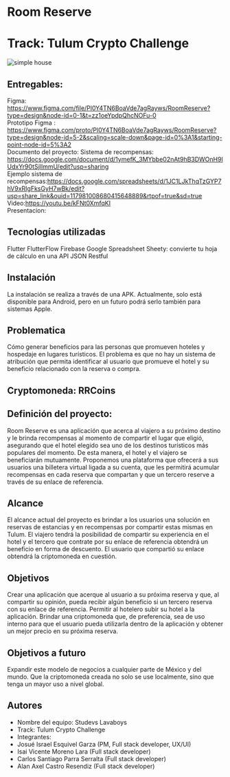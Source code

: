 # Room Reserve
# Track: Tulum Crypto Challenge
![simple house](https://user-images.githubusercontent.com/44554474/236654164-155ac423-d09f-4b43-b2cd-15b09cd70ab1.png)


## Entregables:
Figma: https://www.figma.com/file/Pl0Y4TN6BoaVde7agRayws/RoomReserve?type=design&node-id=0-1&t=zz1oeYpdpQhcNOFu-0
<br>
Prototipo Figma : https://www.figma.com/proto/Pl0Y4TN6BoaVde7agRayws/RoomReserve?type=design&node-id=5-2&scaling=scale-down&page-id=0%3A1&starting-point-node-id=5%3A2
<br>
Documento del proyecto: 
Sistema de recompensas: https://docs.google.com/document/d/1ymefK_3MYbbe02nAt9hB3DWOnH9lUdxYr90tSjlImmU/edit?usp=sharing
<br>
Ejemplo sistema de recompensas:https://docs.google.com/spreadsheets/d/1JC1LJkThqTzGYP7hV9xRIgFksGyH7wBk/edit?usp=share_link&ouid=117981008680415648889&rtpof=true&sd=true
<br>
Video:https://youtu.be/kFNt0XmfqKI
<br>
Presentacion: 
<br>


## Tecnologías utilizadas
Flutter
FlutterFlow
Firebase
Google Spreadsheet
Sheety: convierte tu hoja de cálculo en una API JSON Restful

## Instalación
La instalación se realiza a través de una APK. Actualmente, solo está disponible para Android, pero en un futuro podrá serlo también para sistemas Apple.

## Problematica
Cómo generar beneficios para las personas que promueven hoteles y hospedaje en lugares turísticos. El problema es que no hay un sistema de atribución que permita identificar al usuario que promueve el hotel y su beneficio relacionado con la reserva o compra.

## Cryptomoneda: RRCoins

## Definición del proyecto:
Room Reserve es una aplicación que acerca al viajero a su próximo destino y le brinda recompensas al momento de compartir el lugar que eligió, asegurando que el hotel elegido sea uno de los destinos turísticos más populares del momento. De esta manera, el hotel y el viajero se beneficiarán mutuamente. Proponemos una plataforma que ofrecerá a sus usuarios una billetera virtual ligada a su cuenta, que les permitirá acumular recompensas en cada reserva que compartan y que un tercero reserve a través de su enlace de referencia.

## Alcance
El alcance actual del proyecto es brindar a los usuarios una solución en reservas de estancias y en recompensas por compartir estas mismas en Tulum. El viajero tendrá la posibilidad de compartir su experiencia en el hotel y el tercero que contrate por su enlace de referencia obtendrá un beneficio en forma de descuento. El usuario que compartió su enlace obtendrá la criptomoneda en cuestión.

## Objetivos
Crear una aplicación que acerque al usuario a su próxima reserva y que, al compartir su opinión, pueda recibir algún beneficio si un tercero reserva con su enlace de referencia.
Permitir al hotelero subir su hotel a la aplicación.
Brindar una criptomoneda que, de preferencia, sea de uso interno para que el usuario pueda utilizarla dentro de la aplicación y obtener un mejor precio en su próxima reserva.

## Objetivos a futuro
Expandir este modelo de negocios a cualquier parte de México y del mundo.
Que la criptomoneda creada no solo se use localmente, sino que tenga un mayor uso a nivel global.

## Autores

- Nombre del equipo: Studevs Lavaboys
- Track: Tulum Crypto Challenge
- Integrantes: 
- Josué Israel Esquivel Garza (PM, Full stack developer, UX/UI)
- Isai Vicente Moreno Lara (Full stack developer)
- Carlos Santiago Parra Serralta (Full stack developer)
- Alan Axel Castro Resendiz (Full stack developer)




